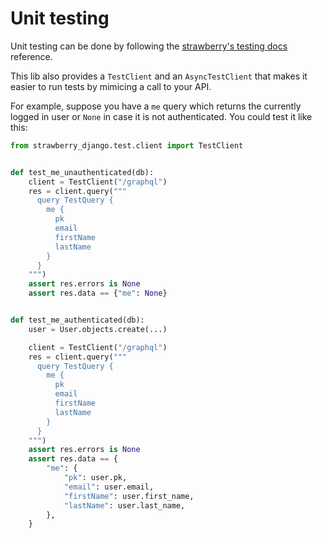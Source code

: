 # Unit testing

Unit testing can be done by following the
[strawberry's testing docs](https://strawberry.rocks/docs/operations/testing) reference.

This lib also provides a `TestClient` and an `AsyncTestClient` that makes it easier
to run tests by mimicing a call to your API.

For example, suppose you have a `me` query which returns the currently logged in
user or `None` in case it is not authenticated. You could test it like this:

```python
from strawberry_django.test.client import TestClient


def test_me_unauthenticated(db):
    client = TestClient("/graphql")
    res = client.query("""
      query TestQuery {
        me {
          pk
          email
          firstName
          lastName
        }
      }
    """)
    assert res.errors is None
    assert res.data == {"me": None}


def test_me_authenticated(db):
    user = User.objects.create(...)

    client = TestClient("/graphql")
    res = client.query("""
      query TestQuery {
        me {
          pk
          email
          firstName
          lastName
        }
      }
    """)
    assert res.errors is None
    assert res.data == {
        "me": {
            "pk": user.pk,
            "email": user.email,
            "firstName": user.first_name,
            "lastName": user.last_name,
        },
    }
```
